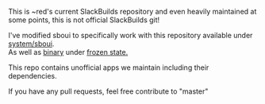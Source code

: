 This is ~red's current SlackBuilds repository and even heavily
maintained at some points, this is not official SlackBuilds git!

I've modified sboui to specifically work with this repository available
under [system/sboui](https://github.com/RSKYS/SBo-git/tree/current/system/sboui). \
As well as [binary](https://github.com/RSKYS/SBo-git/releases/download/2021-12-3/sboui-2.b1-x86_64-1red.txz) under [frozen state.](https://github.com/RSKYS/SBo-git/releases)

This repo contains unofficial apps we maintain including their
dependencies.

If you have any pull requests, feel free contribute to "master"
